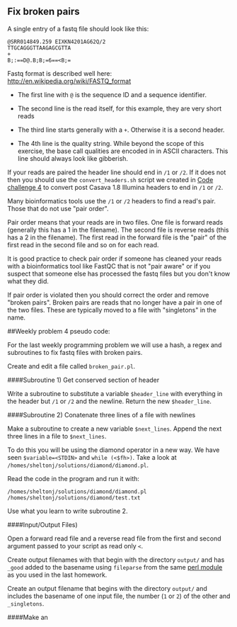 ## Fix broken pairs

A single entry of a fastq file should look like this:

```
@SRR014849.259 EIXKN4201AG62Q/2
TTGCAGGGTTAAGAGCGTTA
+
B;:==D@.B;B;=6==<B;=
```

Fastq format is described well here: http://en.wikipedia.org/wiki/FASTQ_format

- The first line with `@` is the sequence ID and a sequence identifier. 

- The second line is the read itself, for this example, they are very short reads

- The third line starts generally with a `+`. Otherwise it is a second header.

- The 4th line is the quality string. While beyond the scope of this exercise, the base call qualities are encoded in in ASCII characters. This line should always look like gibberish.

If your reads are paired the header line should end in `/1` or `/2`. If it does not then you should use the `convert_headers.sh` script we created in [Code challenge 4](https://github.com/NGSAnalysisOnBeocatClass/in_class_problems/blob/master/Lecture3.md#code-challenge-4) to convert post Casava 1.8 Illumina headers to end in `/1` or `/2`.

Many bioinformatics tools use the `/1` or `/2` headers to find a read's pair. Those that do not use "pair order". 

Pair order means that your reads are in two files. One file is forward reads (generally this has a 1 in the filename). The second file is reverse reads (this has a 2 in the filename). The first read in the forward file is the "pair" of the first read in the second file and so on for each read.

It is good practice to check pair order if someone has cleaned your reads with a bioinformatics tool like FastQC that is not "pair aware" or if you suspect that someone else has processed the fastq files but you don't know what they did.

If pair order is violated then you should correct the order and remove "broken pairs". Broken pairs are reads that no longer have a pair in one of the two files. These are typically moved to a file with "singletons" in the name.

##Weekly problem 4 pseudo code:

For the last weekly programming problem we will use a hash, a regex and subroutines to fix fastq files with broken pairs.

Create and edit a file called `broken_pair.pl`.

####Subroutine 1) Get conserved section of header

Write a subroutine to substitute a variable `$header_line` with everything in the header but `/1` or `/2` and the newline. Return the new `$header_line`.

####Subroutine 2) Conatenate three lines of a file with newlines

Make a subroutine to create a new variable `$next_lines`. Append the next three lines in a file to `$next_lines`. 

To do this you will be using the diamond operator in a new way. We have seen `$variable=<STDIN>` and `while (<$fh>)`. Take a look at `/homes/sheltonj/solutions/diamond/diamond.pl`.

Read the code in the program and run it with:

```
/homes/sheltonj/solutions/diamond/diamond.pl /homes/sheltonj/solutions/diamond/test.txt
```
Use what you learn to write subroutine 2.

####Input/Output Files)

Open a forward read file and a reverse read file from the first and second argument passed to your script as read only `<`.

Create output filenames with that begin with the directory `output/` and has `_good` added to the basename using `fileparse` from the same [perl module](https://github.com/NGSAnalysisOnBeocatClass/homework/blob/master/homework_6.md#step-3-create-your-output-file) as you used in the last homework.

Create an output filename that begins with the directory `output/` and includes the basename of one input file, the number (`1` or `2`) of the other and `_singletons`.

####Make an 





